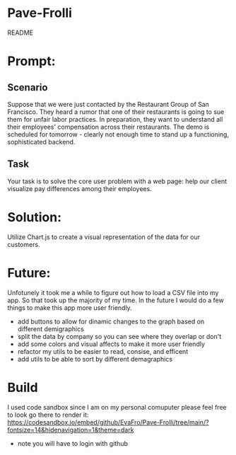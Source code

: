 # Pave-Frolli


README

# Prompt: 

## Scenario
Suppose that we were just contacted by the Restaurant Group of San Francisco. They heard a rumor that one of their restaurants is going to sue them for unfair labor practices. In preparation, they want to understand all their employees' compensation across their restaurants.
The demo is scheduled for tomorrow - clearly not enough time to stand up a functioning, sophisticated backend.

## Task
Your task is to solve the core user problem with a web page: help our client visualize pay differences among their employees.

# Solution: 
Utilize Chart.js to create a visual representation of the data for our customers.

# Future:
Unfotunely it took me a while to figure out how to load a CSV file into my app. So that took up the majority of my time. In the future I would do a few things to make this app more user friendly.

* add buttons to allow for dinamic changes to the graph based on different demigraphics
* split the data by company so you can see where they overlap or don't
* add some colors and visual affects to make it more user friendly
* refactor my utils to be easier to read, consise, and efficent
* add utils to be able to sort by different demagraphics

# Build
I used code sandbox since I am on my personal comuputer please feel free to look go there to render it: https://codesandbox.io/embed/github/EvaFro/Pave-Frolli/tree/main/?fontsize=14&hidenavigation=1&theme=dark

* note you will have to login with github

